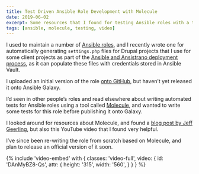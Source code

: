 ```yaml
---
title: Test Driven Ansible Role Development with Molecule
date: 2019-06-02
excerpt: Some resources that I found for testing Ansible roles with a tool called Molecule.
tags: [ansible, molecule, testing, video]
---
```

I used to maintain a number of [Ansible roles][roles], and I recently wrote one for automatically generating `settings.php` files for Drupal projects that I use for some client projects as part of the [Ansible and Ansistrano deployment process][talk], as it can populate these files with credentials stored in Ansible Vault.

I uploaded an initial version of the role [onto GitHub][github], but haven’t yet released it onto Ansible Galaxy.

I’d seen in other people’s roles and read elsewhere about writing automated tests for Ansible roles using a tool called [Molecule][molecule], and wanted to write some tests for this role before publishing it onto Galaxy.

I looked around for resources about Molecule, and found a [blog post by Jeff Geerling][jeff-post], but also this YouTube video that I found very helpful.

I’ve since been re-writing the role from scratch based on Molecule, and plan to release an official version of it soon.

{% include 'video-embed' with {
    classes: 'video-full',
    video: {
        id: 'DAnMyBZ8-Qs',
        attr: {
            height: '315',
            width: '560',
        }
    }
} %}

[github]: https://github.com/opdavies/ansible-role-drupal-settings
[jeff-post]: https://www.jeffgeerling.com/blog/2018/testing-your-ansible-roles-molecule
[molecule]: https://molecule.readthedocs.io
[roles]: https://docs.ansible.com/ansible/latest/user_guide/playbooks_reuse_roles.html
[talk]: /talks/deploying-php-ansible-ansistrano
